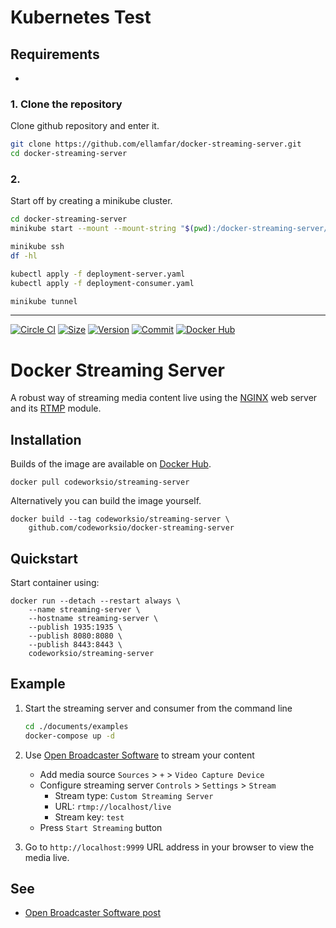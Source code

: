 # Kubernetes Test

## Requirements

* 
### 1. Clone the repository

Clone github repository and enter it.

```bash
git clone https://github.com/ellamfar/docker-streaming-server.git
cd docker-streaming-server
```

### 2. 
Start off by creating a minikube cluster.

```bash
cd docker-streaming-server
minikube start --mount --mount-string "$(pwd):/docker-streaming-server/"
```

```bash
minikube ssh
df -hl
```

```bash
kubectl apply -f deployment-server.yaml 
kubectl apply -f deployment-consumer.yaml
```

```bash
minikube tunnel
```


----------------------------------------------------------

[![Circle CI](https://circleci.com/gh/codeworksio/docker-streaming-server.svg?style=shield "CircleCI")](https://circleci.com/gh/codeworksio/docker-streaming-server)&nbsp;[![Size](https://images.microbadger.com/badges/image/codeworksio/streaming-server.svg)](http://microbadger.com/images/codeworksio/streaming-server)&nbsp;[![Version](https://images.microbadger.com/badges/version/codeworksio/streaming-server.svg)](http://microbadger.com/images/codeworksio/streaming-server)&nbsp;[![Commit](https://images.microbadger.com/badges/commit/codeworksio/streaming-server.svg)](http://microbadger.com/images/codeworksio/streaming-server)&nbsp;[![Docker Hub](https://img.shields.io/docker/pulls/codeworksio/streaming-server.svg)](https://hub.docker.com/r/codeworksio/streaming-server/)

Docker Streaming Server
=======================

A robust way of streaming media content live using the [NGINX](https://nginx.org/) web server and its [RTMP](https://github.com/tiangolo/nginx-rtmp-docker) module.

Installation
------------

Builds of the image are available on [Docker Hub](https://hub.docker.com/r/codeworksio/streaming-server/).

    docker pull codeworksio/streaming-server

Alternatively you can build the image yourself.

    docker build --tag codeworksio/streaming-server \
        github.com/codeworksio/docker-streaming-server

Quickstart
----------

Start container using:

    docker run --detach --restart always \
        --name streaming-server \
        --hostname streaming-server \
        --publish 1935:1935 \
        --publish 8080:8080 \
        --publish 8443:8443 \
        codeworksio/streaming-server

Example
-------

1. Start the streaming server and consumer from the command line

    ```bash
    cd ./documents/examples
    docker-compose up -d
    ```

2. Use [Open Broadcaster Software](https://obsproject.com/) to stream your content

    * Add media source `Sources` > `+` > `Video Capture Device`
    * Configure streaming server `Controls` > `Settings` > `Stream`
        - Stream type: `Custom Streaming Server`
        - URL: `rtmp://localhost/live`
        - Stream key: `test`
    * Press `Start Streaming` button

3. Go to `http://localhost:9999` URL address in your browser to view the media live.

See
---

* [Open Broadcaster Software post](https://obsproject.com/forum/resources/how-to-set-up-your-own-private-streaming-server-server-using-nginx.50/)
